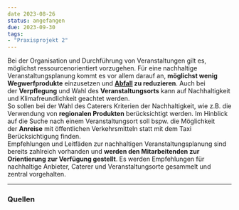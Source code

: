 ```yaml
---
date 2023-08-26
status: angefangen
due: 2023-09-30
tags:
- "Praxisprojekt 2"
---
```

Bei der Organisation und Durchführung von Veranstaltungen gilt es, möglichst ressourcenorientiert vorzugehen. Für eine nachhaltige Veranstaltungsplanung kommt es vor allem darauf an, **möglichst wenig Wegwerfprodukte** einzusetzen und **[Abfall](Abfallvermeidung) zu reduzieren**. Auch bei der **Verpflegung** und Wahl des **Veranstaltungsorts** kann auf Nachhaltigkeit und Klimafreundlichkeit geachtet werden.   
So sollen bei der Wahl des Caterers Kriterien der Nachhaltigkeit, wie z.B. die Verwendung von **regionalen Produkten** berücksichtigt werden. Im Hinblick auf die Suche nach einem Veranstaltungsort soll bspw. die Möglichkeit der **Anreise** mit öffentlichen Verkehrsmitteln statt mit dem Taxi Berücksichtigung finden.  
Empfehlungen und Leitfäden zur nachhaltigen Veranstaltungsplanung sind bereits zahlreich vorhanden und **werden den Mitarbeitenden zur Orientierung zur Verfügung gestellt**. Es werden Empfehlungen für nachhaltige Anbieter, Caterer und Veranstaltungsorte gesammelt und zentral vorgehalten.

---

### Quellen